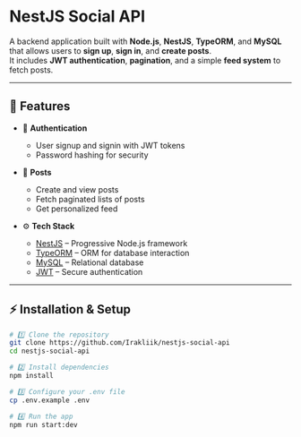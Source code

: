 # NestJS Social API

A backend application built with **Node.js**, **NestJS**, **TypeORM**, and **MySQL** that allows users to **sign up**, **sign in**, and **create posts**.  
It includes **JWT authentication**, **pagination**, and a simple **feed system** to fetch posts.

---

## 🚀 Features

- 🔐 **Authentication**
  - User signup and signin with JWT tokens
  - Password hashing for security

- 📝 **Posts**
  - Create and view posts
  - Fetch paginated lists of posts
  - Get personalized feed

- ⚙️ **Tech Stack**
  - [NestJS](https://nestjs.com/) – Progressive Node.js framework
  - [TypeORM](https://typeorm.io/) – ORM for database interaction
  - [MySQL](https://www.mysql.com/) – Relational database
  - [JWT](https://jwt.io/) – Secure authentication

---

## ⚡ Installation & Setup

```bash
# 1️⃣ Clone the repository
git clone https://github.com/Irakliik/nestjs-social-api
cd nestjs-social-api

# 2️⃣ Install dependencies
npm install

# 3️⃣ Configure your .env file
cp .env.example .env

# 4️⃣ Run the app
npm run start:dev
```
